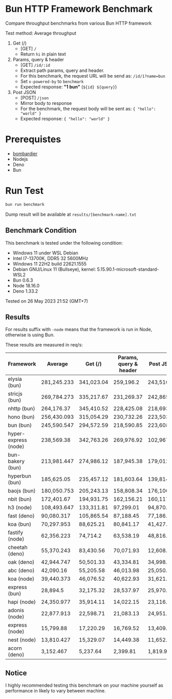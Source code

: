# Bun HTTP Framework Benchmark

Compare throughput benchmarks from various Bun HTTP framework

Test method: Average throughput

1. Get (/)
    - [GET] `/`
    - Return `hi` in plain text
2. Params, query & header
    - [GET] `/id/:id`
    - Extract path params, query and header.
    - For this benchmark, the request URL will be send as: `/id/1?name=bun`
    - Set `x-powered-by` to `benchmark`
    - Expected response: **"1 bun"** (`${id} ${query}`)
3. Post JSON
    - [POST] `/json`
    - Mirror body to response
    - For the benchmark, the request body will be sent as: `{ "hello": "world" }`
    - Expected response: `{ "hello": "world" }`

# Prerequistes

-   [bombardier](https://github.com/codesenberg/bombardier)
-   Nodejs
-   Deno
-   Bun

# Run Test

```typescript
bun run benchmark
```

Dump result will be available at `results/[benchmark-name].txt`

## Benchmark Condition

This benchmark is tested under the following condition:

-   Windows 11 under WSL Debian
-   Intel I7-13700K, DDR5 32 5600MHz
-   Windows 11 22H2 build 22621.1555
-   Debian GNU/Linux 11 (Bullseye), kernel: 5.15.90.1-microsoft-standard-WSL2
-   Bun 0.6.3
-   Node 18.16.0
-   Deno 1.33.2

Tested on 26 May 2023 21:52 (GMT+7)

## Results

For results suffix with `-node` means that the framework is run in Node, otherwise is using Bun.

These results are measured in req/s:

| Framework            | Average     | Get (/)    | Params, query & header | Post JSON  |
| -------------------- | ----------- | ---------- | ---------------------- | ---------- |
| elysia (bun)         | 281,245.233 | 341,023.04 | 259,196.2              | 243,516.46 |
| stricjs (bun)        | 269,784.273 | 335,217.67 | 231,269.37             | 242,865.78 |
| nhttp (bun)          | 264,176.37  | 345,410.52 | 228,425.08             | 218,693.51 |
| hono (bun)           | 256,430.093 | 315,054.29 | 230,732.26             | 223,503.73 |
| bun (bun)            | 245,590.547 | 294,572.59 | 218,590.85             | 223,608.2  |
| hyper-express (node) | 238,569.38  | 342,763.26 | 269,976.92             | 102,967.96 |
| bun-bakery (bun)     | 213,981.447 | 274,986.12 | 187,945.38             | 179,012.84 |
| hyperbun (bun)       | 185,625.05  | 235,457.12 | 181,603.64             | 139,814.39 |
| baojs (bun)          | 180,050.753 | 205,243.13 | 158,808.34             | 176,100.79 |
| nbit (bun)           | 172,401.67  | 194,931.75 | 162,156.21             | 160,117.05 |
| h3 (node)            | 108,493.647 | 133,311.81 | 97,299.01              | 94,870.12  |
| fast (deno)          | 90,080.317  | 105,865.54 | 87,188.45              | 77,186.96  |
| koa (bun)            | 70,297.953  | 88,625.21  | 80,841.17              | 41,427.48  |
| fastify (node)       | 62,356.223  | 74,714.2   | 63,538.19              | 48,816.28  |
| cheetah (deno)       | 55,370.243  | 83,430.56  | 70,071.93              | 12,608.24  |
| oak (deno)           | 42,944.747  | 50,501.33  | 43,334.81              | 34,998.1   |
| abc (deno)           | 42,090.16   | 55,205.58  | 46,013.98              | 25,050.92  |
| koa (node)           | 39,440.373  | 46,076.52  | 40,622.93              | 31,621.67  |
| express (bun)        | 28,894.5    | 32,175.32  | 28,537.97              | 25,970.21  |
| hapi (node)          | 24,350.977  | 35,914.11  | 14,022.15              | 23,116.67  |
| adonis (node)        | 22,877.913  | 22,598.71  | 21,083.13              | 24,951.9   |
| express (node)       | 15,799.88   | 17,220.29  | 16,769.52              | 13,409.83  |
| nest (node)          | 13,810.427  | 15,329.07  | 14,449.38              | 11,652.83  |
| acorn (deno)         | 3,152.467   | 5,237.64   | 2,399.81               | 1,819.95   |

## Notice

I highly recommended testing this benchmark on your machine yourself as performance in likely to vary between machine.
